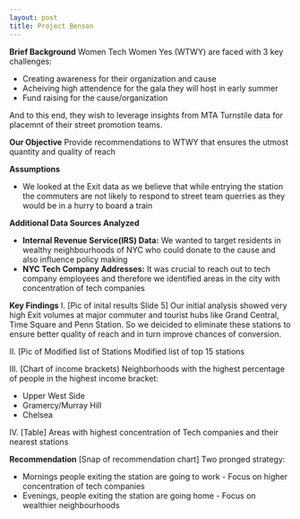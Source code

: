 ```yaml
---
layout: post
title: Project Benson
---
```


**Brief Background**
Women Tech Women Yes (WTWY) are faced with 3 key challenges:  
  * Creating awareness for their organization and cause
  * Acheiving high attendence for the gala they will host in early summer
  * Fund raising for the cause/organization  

And to this end, they wish to leverage insights from MTA Turnstile data for placemnt of their street promotion teams.    

**Our Objective** 
Provide recommendations to WTWY that ensures the utmost quantity and quality of reach

**Assumptions**
* We looked at the Exit data as we believe that while entrying the station the commuters are not likely to respond to street team querries as they would be in a hurry to board a train

**Additional Data Sources Analyzed**
* **Internal Revenue Service(IRS) Data:** We wanted to target residents in wealthy neighbourhoods of NYC who could donate to the cause and also influence policy making  
* **NYC Tech Company Addresses:** It was crucial to reach out to tech company employees and therefore we identified areas in the city with concentration of tech companies 


**Key Findings**
I.
[Pic of inital results Slide 5]
Our initial analysis showed very high Exit volumes at major commuter and tourist hubs like Grand Central, Time Square and Penn Station. So we deicided to eliminate these stations to ensure better quality of reach and in turn improve chances of conversion.

II.
[Pic of Modified list of Stations
Modified list of top 15 stations 

III.
[Chart of income brackets)
Neighborhoods with the highest percentage of people in the highest income bracket:
 * Upper West Side
 * Gramercy/Murray Hill
 * Chelsea
 
 IV.
 [Table]
 Areas with highest concentration of Tech companies and their nearest stations
 
 **Recommendation**
 [Snap of recommendation chart]
 Two pronged strategy:
 * Mornings people exiting the station are going to work - Focus on higher concentration of tech companies
 * Evenings, people exiting the station are going home - Focus on wealthier neighbourhoods
 


